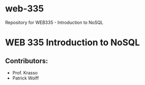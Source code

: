 # web-335
Repository for WEB335 - Introduction to NoSQL

<h1>WEB 335 Introduction to NoSQL</h1>

<h2>Contributors:</h2>

<ul>
    <li>Prof. Krasso</li>
    <li>Patrick Wolff</li>
</ul>